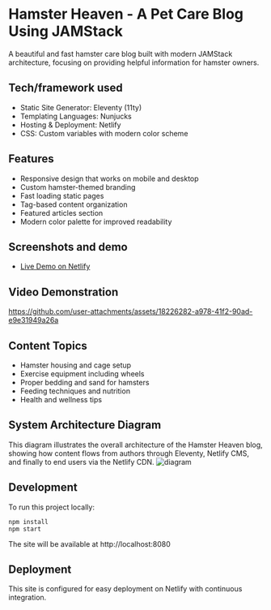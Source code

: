 # Hamster Heaven - A Pet Care Blog Using JAMStack

A beautiful and fast hamster care blog built with modern JAMStack architecture, focusing on providing helpful information for hamster owners.

## Tech/framework used
- Static Site Generator: Eleventy (11ty)
- Templating Languages: Nunjucks
- Hosting & Deployment: Netlify
- CSS: Custom variables with modern color scheme

## Features
- Responsive design that works on mobile and desktop
- Custom hamster-themed branding
- Fast loading static pages
- Tag-based content organization
- Featured articles section
- Modern color palette for improved readability

## Screenshots and demo
- [Live Demo on Netlify](https://11tyjamstackcms.netlify.app/)

## Video Demonstration
https://github.com/user-attachments/assets/18226282-a978-41f2-90ad-e9e31949a26a

## Content Topics
- Hamster housing and cage setup
- Exercise equipment including wheels
- Proper bedding and sand for hamsters
- Feeding techniques and nutrition
- Health and wellness tips

## System Architecture Diagram
This diagram illustrates the overall architecture of the Hamster Heaven blog, showing how content flows from authors through Eleventy, Netlify CMS, and finally to end users via the Netlify CDN.
![diagram](https://github.com/user-attachments/assets/2e15745d-4963-4a12-9fcf-552fea0edb56)

## Development
To run this project locally:

```
npm install
npm start
```

The site will be available at http://localhost:8080

## Deployment
This site is configured for easy deployment on Netlify with continuous integration.

